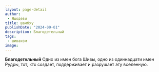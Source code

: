 ```yaml
---
layout: page-detail
author:
 - Яшодеви
title: шамбху
publishDate: "2024-09-01"
description: Благодетельный
tags:
 - шиваизм
image: 
---
```


__Благодетельный__
Одно из имен бога Шивы, одно из одиннадцати имен Рудры, тот, кто создает, поддерживает и разрушает эту вселенную.

